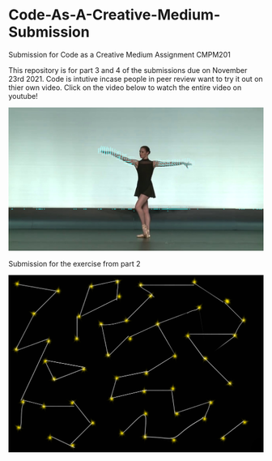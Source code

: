 # Code-As-A-Creative-Medium-Submission
Submission for Code as a Creative Medium Assignment CMPM201

This repository is for part 3 and 4 of the submissions due on November 23rd 2021. Code is intutive incase people in peer review want to try it out on thier own video. Click on the video below to watch the entire video on youtube!

[![IMAGE ALT TEXT HERE](https://raw.githubusercontent.com/siddu1998/Code-As-A-Creative-Medium-Submission/main/312.jpg)](https://www.youtube.com/watch?v=3knO7CpAiUM)


Submission for the exercise from part 2


![alt text](https://raw.githubusercontent.com/siddu1998/Code-As-A-Creative-Medium-Submission/main/IMG-0045.PNG)
